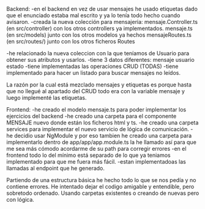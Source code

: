 Backend:
-en el backend en vez de usar mensajes he usado etiquetas dado que el enunciado estaba mal escrito y ya lo tenía todo hecho cuando avisaron.
-creada la nueva colección para mensajeria: mensaje.Controller.ts (en src/controller) con los otros controllers ya implementados.
                                            mensaje.ts (en src/models) junto con los otros modelos ya hechos
                                            mensajeRoutes.ts (en src/routes/) junto con los otros ficheros Routes

-he relacionado la nueva coleccion con la que teníamos de Usuario para obtener sus atributos y usarlos.
-tiene 3 datos diferentes: mensaje
                           usuario
                           estado
-tiene implementadas las operaciones CRUD (TODAS)
-tiene implementado para hacer un listado para buscar mensajes no leídos.

La razón por la cual está mezclado mensajes y etiquetas es porque hasta que no llegué al apartado del CRUD todo era con la variable mensaje y luego implementé las etiquetas.

Frontend:
-he creado el modelo mensaje.ts para poder implementar los ejercicios del backend
-he creado una carpeta para el componente MENSAJE nuevo donde están los ficheros html y ts.
-he creado una carpeta services para implementar el nuevo servicio de lógica de comunicación.
-he decidio usar NgModule y por eso tambien he creado una carpeta para implementarlo dentro de app/app/app.module.ts la he llamado así para que me sea más cómodo acordarme de su path para corregir errores
-en el frontend todo lo del mínimo está separado de lo que ya teniamos implementado para que me fuera más fácil.
-estan implementadoas las llamadas al endpoint que he generado.

Partiendo de una estructura básica he hecho todo lo que se nos pedía y no contiene errores. He intentado dejar el codigo amigable y entendible, pero sobretodo ordenado. Usando carpetas existentes o creando de nuevas pero con lógica.

                                            
